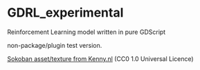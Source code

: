 GDRL_experimental
====
Reinforcement Learning model written in pure GDScript

non-package/plugin test version.

[Sokoban asset/texture from Kenny.nl](https://www.kenney.nl/assets/sokoban) (CC0 1.0 Universal Licence)

